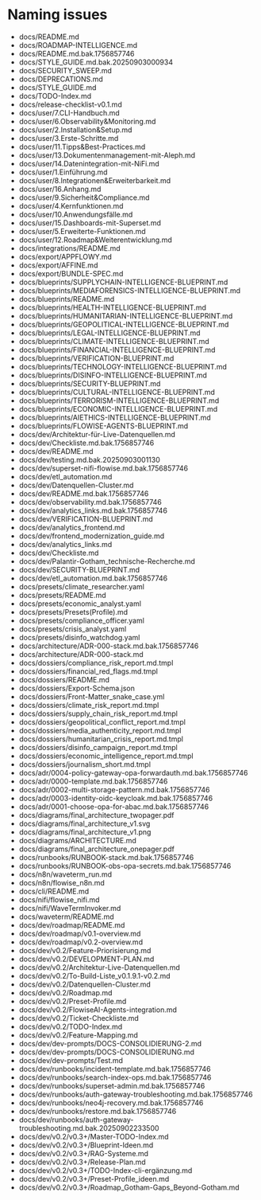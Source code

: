 # Naming issues

- docs/README.md
- docs/ROADMAP-INTELLIGENCE.md
- docs/README.md.bak.1756857746
- docs/STYLE_GUIDE.md.bak.20250903000934
- docs/SECURITY_SWEEP.md
- docs/DEPRECATIONS.md
- docs/STYLE_GUIDE.md
- docs/TODO-Index.md
- docs/release-checklist-v0.1.md
- docs/user/7.CLI-Handbuch.md
- docs/user/6.Observability&Monitoring.md
- docs/user/2.Installation&Setup.md
- docs/user/3.Erste-Schritte.md
- docs/user/11.Tipps&Best-Practices.md
- docs/user/13.Dokumentenmanagement-mit-Aleph.md
- docs/user/14.Datenintegration-mit-NiFi.md
- docs/user/1.Einführung.md
- docs/user/8.Integrationen&Erweiterbarkeit.md
- docs/user/16.Anhang.md
- docs/user/9.Sicherheit&Compliance.md
- docs/user/4.Kernfunktionen.md
- docs/user/10.Anwendungsfälle.md
- docs/user/15.Dashboards-mit-Superset.md
- docs/user/5.Erweiterte-Funktionen.md
- docs/user/12.Roadmap&Weiterentwicklung.md
- docs/integrations/README.md
- docs/export/APPFLOWY.md
- docs/export/AFFINE.md
- docs/export/BUNDLE-SPEC.md
- docs/blueprints/SUPPLYCHAIN-INTELLIGENCE-BLUEPRINT.md
- docs/blueprints/MEDIAFORENSICS-INTELLIGENCE-BLUEPRINT.md
- docs/blueprints/README.md
- docs/blueprints/HEALTH-INTELLIGENCE-BLUEPRINT.md
- docs/blueprints/HUMANITARIAN-INTELLIGENCE-BLUEPRINT.md
- docs/blueprints/GEOPOLITICAL-INTELLIGENCE-BLUEPRINT.md
- docs/blueprints/LEGAL-INTELLIGENCE-BLUEPRINT.md
- docs/blueprints/CLIMATE-INTELLIGENCE-BLUEPRINT.md
- docs/blueprints/FINANCIAL-INTELLIGENCE-BLUEPRINT.md
- docs/blueprints/VERIFICATION-BLUEPRINT.md
- docs/blueprints/TECHNOLOGY-INTELLIGENCE-BLUEPRINT.md
- docs/blueprints/DISINFO-INTELLIGENCE-BLUEPRINT.md
- docs/blueprints/SECURITY-BLUEPRINT.md
- docs/blueprints/CULTURAL-INTELLIGENCE-BLUEPRINT.md
- docs/blueprints/TERRORISM-INTELLIGENCE-BLUEPRINT.md
- docs/blueprints/ECONOMIC-INTELLIGENCE-BLUEPRINT.md
- docs/blueprints/AIETHICS-INTELLIGENCE-BLUEPRINT.md
- docs/blueprints/FLOWISE-AGENTS-BLUEPRINT.md
- docs/dev/Architektur-für-Live-Datenquellen.md
- docs/dev/Checkliste.md.bak.1756857746
- docs/dev/README.md
- docs/dev/testing.md.bak.20250903001130
- docs/dev/superset-nifi-flowise.md.bak.1756857746
- docs/dev/etl_automation.md
- docs/dev/Datenquellen-Cluster.md
- docs/dev/README.md.bak.1756857746
- docs/dev/observability.md.bak.1756857746
- docs/dev/analytics_links.md.bak.1756857746
- docs/dev/VERIFICATION-BLUEPRINT.md
- docs/dev/analytics_frontend.md
- docs/dev/frontend_modernization_guide.md
- docs/dev/analytics_links.md
- docs/dev/Checkliste.md
- docs/dev/Palantir-Gotham_technische-Recherche.md
- docs/dev/SECURITY-BLUEPRINT.md
- docs/dev/etl_automation.md.bak.1756857746
- docs/presets/climate_researcher.yaml
- docs/presets/README.md
- docs/presets/economic_analyst.yaml
- docs/presets/Presets(Profile).md
- docs/presets/compliance_officer.yaml
- docs/presets/crisis_analyst.yaml
- docs/presets/disinfo_watchdog.yaml
- docs/architecture/ADR-000-stack.md.bak.1756857746
- docs/architecture/ADR-000-stack.md
- docs/dossiers/compliance_risk_report.md.tmpl
- docs/dossiers/financial_red_flags.md.tmpl
- docs/dossiers/README.md
- docs/dossiers/Export-Schema.json
- docs/dossiers/Front-Matter_snake_case.yml
- docs/dossiers/climate_risk_report.md.tmpl
- docs/dossiers/supply_chain_risk_report.md.tmpl
- docs/dossiers/geopolitical_conflict_report.md.tmpl
- docs/dossiers/media_authenticity_report.md.tmpl
- docs/dossiers/humanitarian_crisis_report.md.tmpl
- docs/dossiers/disinfo_campaign_report.md.tmpl
- docs/dossiers/economic_intelligence_report.md.tmpl
- docs/dossiers/journalism_short.md.tmpl
- docs/adr/0004-policy-gateway-opa-forwardauth.md.bak.1756857746
- docs/adr/0000-template.md.bak.1756857746
- docs/adr/0002-multi-storage-pattern.md.bak.1756857746
- docs/adr/0003-identity-oidc-keycloak.md.bak.1756857746
- docs/adr/0001-choose-opa-for-abac.md.bak.1756857746
- docs/diagrams/final_architecture_twopager.pdf
- docs/diagrams/final_architecture_v1.svg
- docs/diagrams/final_architecture_v1.png
- docs/diagrams/ARCHITECTURE.md
- docs/diagrams/final_architecture_onepager.pdf
- docs/runbooks/RUNBOOK-stack.md.bak.1756857746
- docs/runbooks/RUNBOOK-obs-opa-secrets.md.bak.1756857746
- docs/n8n/waveterm_run.md
- docs/n8n/flowise_n8n.md
- docs/cli/README.md
- docs/nifi/flowise_nifi.md
- docs/nifi/WaveTermInvoker.md
- docs/waveterm/README.md
- docs/dev/roadmap/README.md
- docs/dev/roadmap/v0.1-overview.md
- docs/dev/roadmap/v0.2-overview.md
- docs/dev/v0.2/Feature-Priorisierung.md
- docs/dev/v0.2/DEVELOPMENT-PLAN.md
- docs/dev/v0.2/Architektur-Live-Datenquellen.md
- docs/dev/v0.2/To-Build-Liste_v0.1.9.1-v0.2.md
- docs/dev/v0.2/Datenquellen-Cluster.md
- docs/dev/v0.2/Roadmap.md
- docs/dev/v0.2/Preset-Profile.md
- docs/dev/v0.2/FlowiseAI-Agents-integration.md
- docs/dev/v0.2/Ticket-Checkliste.md
- docs/dev/v0.2/TODO-Index.md
- docs/dev/v0.2/Feature-Mapping.md
- docs/dev/dev-prompts/DOCS-CONSOLIDIERUNG-2.md
- docs/dev/dev-prompts/DOCS-CONSOLIDIERUNG.md
- docs/dev/dev-prompts/Test.md
- docs/dev/runbooks/incident-template.md.bak.1756857746
- docs/dev/runbooks/search-index-ops.md.bak.1756857746
- docs/dev/runbooks/superset-admin.md.bak.1756857746
- docs/dev/runbooks/auth-gateway-troubleshooting.md.bak.1756857746
- docs/dev/runbooks/neo4j-recovery.md.bak.1756857746
- docs/dev/runbooks/restore.md.bak.1756857746
- docs/dev/runbooks/auth-gateway-troubleshooting.md.bak.20250902233500
- docs/dev/v0.2/v0.3+/Master-TODO-Index.md
- docs/dev/v0.2/v0.3+/Blueprint-Ideen.md
- docs/dev/v0.2/v0.3+/RAG-Systeme.md
- docs/dev/v0.2/v0.3+/Release-Plan.md
- docs/dev/v0.2/v0.3+/TODO-Index-cli-ergänzung.md
- docs/dev/v0.2/v0.3+/Preset-Profile_ideen.md
- docs/dev/v0.2/v0.3+/Roadmap_Gotham-Gaps_Beyond-Gotham.md
